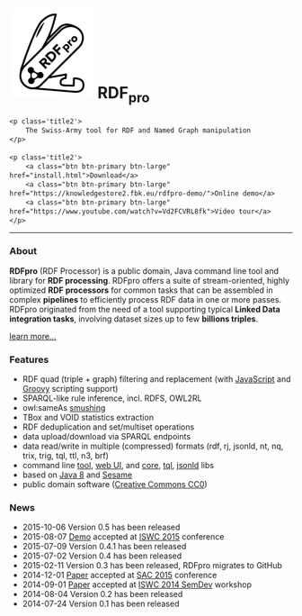 <div class="well sidebar" id="well-home">
    <h1>
        <img src='images/rdfpro-150.png' />
        RDF<sub>pro</sub>
    </h1>

    <p class='title2'>
        The Swiss-Army tool for RDF and Named Graph manipulation
    </p>

    <p class='title2'>
        <a class="btn btn-primary btn-large" href="install.html">Download</a>
        <a class="btn btn-primary btn-large" href="https://knowledgestore2.fbk.eu/rdfpro-demo/">Online demo</a>
        <a class="btn btn-primary btn-large" href="https://www.youtube.com/watch?v=Vd2FCVRL8fk">Video tour</a>
    </p>
</div>

---------------------------------------

### About

**RDFpro** (RDF Processor) is a public domain, Java command line tool and library for **RDF processing**.
RDFpro offers a suite of stream-oriented, highly optimized **RDF processors** for common tasks that can be assembled in complex **pipelines** to efficiently process RDF data in one or more passes.
RDFpro originated from the need of a tool supporting typical **Linked Data integration tasks**, involving dataset sizes up to few **billions triples**.

[learn more...](model.html)

### Features

- RDF quad (triple + graph) filtering and replacement (with [JavaScript](http://openjdk.java.net/projects/nashorn/) and [Groovy](http://groovy.codehaus.org/) scripting support)
- SPARQL-like rule inference, incl. RDFS, OWL2RL
- owl:sameAs [smushing](http://patterns.dataincubator.org/book/smushing.html)
- TBox and VOID statistics extraction
- RDF deduplication and set/multiset operations
- data upload/download via SPARQL endpoints
- data read/write in multiple (compressed) formats (rdf, rj, jsonld, nt, nq, trix, trig, tql, ttl, n3, brf)
- command line [tool](usage.html), [web UI](web-interface.html), and [core](rdfprolib.html), [tql](tql.html), [jsonld](jsonld.html) libs
- based on [Java 8](http://www.oracle.com/technetwork/java/javase/overview/java8-2100321.html) and [Sesame](http://www.openrdf.org/)
- public domain software ([Creative Commons CC0](license.html))


### News

- 2015-10-06 Version 0.5 has been released
- 2015-08-07 [Demo](https://dkm-static.fbk.eu/people/rospocher/files/pubs/2015iswcdemo2.pdf) accepted at [ISWC 2015](http://iswc2015.semanticweb.org/) conference
- 2015-07-09 Version 0.4.1 has been released
- 2015-07-02 Version 0.4 has been released
- 2015-02-11 Version 0.3 has been released, RDFpro migrates to GitHub
- 2014-12-01 [Paper](https://dkm-static.fbk.eu/people/rospocher/files/pubs/2015sac.pdf) accepted at [SAC 2015](http://www.acm.org/conferences/sac/sac2015/) conference
- 2014-09-01 [Paper](https://dkm-static.fbk.eu/people/rospocher/files/pubs/2014iswcSemDev01.pdf) accepted at [ISWC 2014 SemDev](http://iswc2014.semdev.org/) workshop
- 2014-08-04 Version 0.2 has been released
- 2014-07-24 Version 0.1 has been released
